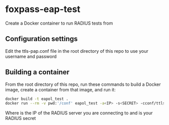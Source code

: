 # foxpass-eap-test
Create a Docker container to run RADIUS tests from

## Configuration settings

Edit the ttls-pap.conf file in the root directory of this repo to use your username and password

## Building a container

From the root directory of this repo, run these commands to build a Docker image, create a container from that image, and run it:

```bash
docker build -t eapol_test .
docker run --rm -v pwd:'/conf' eapol_test -a<IP> -s<SECRET> -cconf/ttls-pap.conf
```

Where <IP> is the IP of the RADIUS server you are connecting to and <SECRET> is your RADIUS secret
